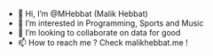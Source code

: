 - 👋 Hi, I’m @MHebbat (Malik Hebbat)
- 👀 I’m interested in Programming, Sports and Music
- 💞️ I’m looking to collaborate on data for good
- 📫 How to reach me ? Check malikhebbat.me !

<!---
MHebbat/MHebbat is a ✨ special ✨ repository because its `README.md` (this file) appears on your GitHub profile.
You can click the Preview link to take a look at your changes.
--->
